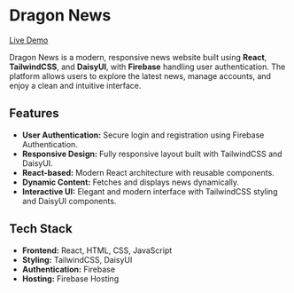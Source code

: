 # Dragon News

[Live Demo](https://dragon-news-c7718.web.app)

Dragon News is a modern, responsive news website built using **React**, **TailwindCSS**, and **DaisyUI**, with **Firebase** handling user authentication. The platform allows users to explore the latest news, manage accounts, and enjoy a clean and intuitive interface.  

## Features

- **User Authentication:** Secure login and registration using Firebase Authentication.  
- **Responsive Design:** Fully responsive layout built with TailwindCSS and DaisyUI.  
- **React-based:** Modern React architecture with reusable components.  
- **Dynamic Content:** Fetches and displays news dynamically.  
- **Interactive UI:** Elegant and modern interface with TailwindCSS styling and DaisyUI components.  

## Tech Stack

- **Frontend:** React, HTML, CSS, JavaScript  
- **Styling:** TailwindCSS, DaisyUI  
- **Authentication:** Firebase  
- **Hosting:** Firebase Hosting  
